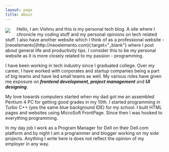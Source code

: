 ```yaml
---
layout: page
title: About
---
```

<div class="center">
    <img class="circle responsive-img center" src="https://avatars3.githubusercontent.com/u/10347504?v=3&amp;s=150" style="float: left; margin: 5px 20px 5px 0;">
</div>     
Hello, I am Vishnu and this is my personal tech blog. A site where I chronicle my coding stuff and my personal opinions on tech related stuff. I also have another website which I think of as a professional website - [neoelemento](http://neoelemento.com){:target="_blank"} where I post about general life and productivity tips. I consider this to be my personal website as it is more closely related to my passion - programming.

I have been working in tech industry since I graduated college. Over my career, I have worked with corporates and startup companies being a part of big teams and have led small teams as well. My various roles have given me exposure on ***frontend development, project management*** and ***UI designing***.

My love towards computers started when my dad got me an assembled Pentium 4 PC for getting good grades in my 10th. I started programming in Turbo C++ (yes the same blue background IDE) for my school. I built HTML pages and websites using MicroSoft FrontPage. Since then I was hooked to everything programming.

In my day job I work as a Program Manager for Dell on their Dell.com platform and by night I am a programmer and blogger working on my side projects. Anything I write here is does not reflect the opinion of my employer in any way.
